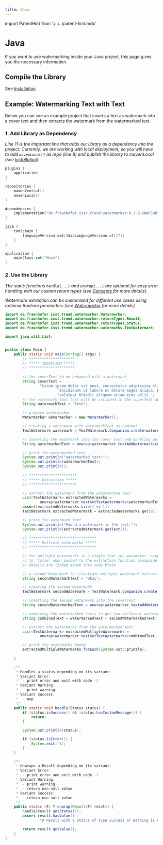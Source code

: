 ```yaml
---
title: Java
---
```


<!--
 Copyright (c) 2024 Fraunhofer-Gesellschaft zur Förderung der angewandten Forschung e.V.

 This work is licensed under the Fraunhofer License (on the basis of the MIT license)
 that can be found in the LICENSE file.
-->

import PatentHint from './../../patent-hint.mdx'

<PatentHint components={props.components} />

# Java
If you want to use watermarking inside your Java project, this page gives you the necessary
information.

## Compile the Library
See [Installation](../installation).

## Example: Watermarking Text with Text
Below you can see an example project that inserts a text as watermark into a cover text and then
extracts the watermark from the watermarked text.

### 1. Add Library as Dependency
*Line 11 is the important line that adds our library as a dependency into the project. Currently, we
are working with local deployment, so you will have to add `mavenLocal()` as repo (line 8) and
publish the library to mavenLocal (see [Installation](../installation)).*
```kt title="build.gradle.kts" showLineNumbers
plugins {
    application
}

repositories {
    mavenCentral()
    mavenLocal()
}

dependencies {
    implementation("de.fraunhofer.isst.trend:watermarker:0.1.0-SNAPSHOT")
}

java {
    toolchain {
        languageVersion.set(JavaLanguageVersion.of(17))
    }
}

application {
    mainClass.set("Main")
}
```

### 2. Use the Library
*The static functions `handle(...)` and `unwrap(...)` are optional for easy error handling with our
custom return types (see [Concepts](../../../development/watermarker/concepts/#error-handling-1)
for more details).*

*Watermark extraction can be customized for different use cases using optional Boolean parameters
(see [Watermarker](../#extraction-customization) for more details)*

```java title="src/main/java/Main.java" showLineNumbers
import de.fraunhofer.isst.trend.watermarker.Watermarker;
import de.fraunhofer.isst.trend.watermarker.returnTypes.Result;
import de.fraunhofer.isst.trend.watermarker.returnTypes.Status;
import de.fraunhofer.isst.trend.watermarker.watermarks.TextWatermark;

import java.util.List;


public class Main {
    public static void main(String[] args) {
        // *********************
        // ***** INSERTION *****
        // *********************
        
        // the coverText to be enhanced with a watermark
        String coverText =
                "Lorem ipsum dolor sit amet, consectetur adipiscing elit, sed do eiusmod tempor " +
                        "incididunt ut labore et dolore magna aliqua. Blandit volutpat maecenas " +
                        "volutpat blandit aliquam etiam erat velit.";
        // the watermark text that will be included in the coverText above
        String watermarkText = "Test";

        // prepare watermarker
        Watermarker watermarker = new Watermarker();

        // creating a watermark with watermarkText as content
        TextWatermark watermark = TextWatermark.Companion.create(watermarkText);

        // inserting the watermark into the cover text and handling potential errors and warnings
        String watermarkedText = unwrap(watermarker.textAddWatermark(coverText, watermark));

        // print the watermarked text
        System.out.println("watermarked text:");
        System.out.println(watermarkedText);
        System.out.println();
        
        // **********************
        // ***** Extraction *****
        // **********************

        // extract the watermark from the watermarked text
        List<TextWatermark> extractedWatermarks =
                unwrap(watermarker.textGetTextWatermarks(watermarkedText, true, true, false));
        assert(extractedWatermarks.size() == 1);
        TextWatermark extractedWatermark = extractedWatermarks.get(0);

        // print the watermark text
        System.out.println("Found a watermark in the text:");
        System.out.println(extractedWatermark.getText());
    
        // *******************************
        // ***** Multiple watermarks *****
        // *******************************

        // for multiple watermarks in a single text the parameter 'singleWatermark' must be set 
        // to 'false' when passed to the extraction function alongside the watermarked text, 
        // details are linked above this code block 

        // a second Watermark to illustrate multiple watermark extraction
        String secondWatermarkText = "Okay";

        // creating the second watermark
        TextWatermark secondWatermark = TextWatermark.Companion.create(secondWatermarkText);

        // inserting the second watermark into the coverText
        String secondWatermarkedText = unwrap(watermarker.textAddWatermark(coverText, secondWatermark));

        // combining the watermarked texts to get two different watermarks in one Text
        String combinedText = watermarkedText + secondWatermarkedText;

        // extract the watermarks from the watermarked text
        List<TextWatermark> extractedMultipleWatermarks =
                unwrap(watermarker.textGetTextWatermarks(combinedText, true, false, false));

        // print the watermarks found
        extractedMultipleWatermarks.forEach(System.out::println);
    
    }

    /**
     * Handles a status depending on its variant:
     * Variant Error:
     *  - print error and exit with code -1
     * Variant Warning:
     *  - print warning
     * Variant Success:
     *  - nop
     */
    public static void handle(Status status) {
        if (status.isSuccess() && !status.hasCustomMessage()) {
            return;
        }

        System.out.println(status);

        if (status.isError()) {
            System.exit(-1);
        }
    }

    /**
     * Unwraps a Result depending on its variant:
     * Variant Error:
     *  - print error and exit with code -1
     * Variant Warning:
     *  - print warning
     *  - return non-null value
     * Variant Success:
     *  - return non-null value
     */
    public static <T> T unwrap(Result<T> result) {
        handle(result.getStatus());
        assert result.hasValue() :
                "A Result with a Status of type Success or Warning is expected to have a value";

        return result.getValue();
    }
}
```
